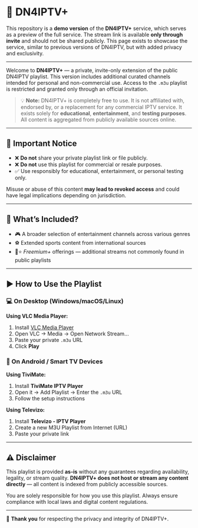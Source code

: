 # 🔐 **DN4IPTV+**

This repository is a **demo version** of the **DN4IPTV+** service, which serves as a preview of the full service. The stream link is available **only through invite** and should not be shared publicly. This page exists to showcase the service, similar to previous versions of DN4IPTV, but with added privacy and exclusivity.

---

Welcome to **DN4IPTV+** — a private, invite-only extension of the public DN4IPTV playlist. This version includes additional curated channels intended for personal and non-commercial use. Access to the `.m3u` playlist is restricted and granted only through an official invitation.

> 💡 **Note:** DN4IPTV+ is completely free to use. It is not affiliated with, endorsed by, or a replacement for any commercial IPTV service. It exists solely for **educational**, **entertainment**, and **testing purposes**. All content is aggregated from publicly available sources online.

---

## 🚫 Important Notice

- ❌ **Do not** share your private playlist link or file publicly.  
- ❌ **Do not** use this playlist for commercial or resale purposes.  
- ✅ Use responsibly for educational, entertainment, or personal testing only.  

Misuse or abuse of this content **may lead to revoked access** and could have legal implications depending on jurisdiction.

---

## 📂 What’s Included?

- 🎮 A broader selection of entertainment channels across various genres  
- ⚽ Extended sports content from international sources  
- 📡⭐ *Freemium+* offerings — additional streams not commonly found in public playlists  

---

## ▶️ How to Use the Playlist

### 💻 On Desktop (Windows/macOS/Linux)

**Using VLC Media Player:**

1. Install [VLC Media Player](https://www.videolan.org/vlc/)  
2. Open VLC → Media → Open Network Stream...  
3. Paste your private `.m3u` URL  
4. Click **Play**

### 📱 On Android / Smart TV Devices

**Using TiviMate:**

1. Install **TiviMate IPTV Player**  
2. Open it → Add Playlist → Enter the `.m3u` URL  
3. Follow the setup instructions

**Using Televizo:**

1. Install **Televizo - IPTV Player**  
2. Create a new M3U Playlist from Internet (URL)  
3. Paste your private link

---

## ⚠️ Disclaimer

This playlist is provided **as-is** without any guarantees regarding availability, legality, or stream quality. **DN4IPTV+ does not host or stream any content directly** — all content is indexed from publicly accessible sources.

You are solely responsible for how you use this playlist. Always ensure compliance with local laws and digital content regulations.

---

🙏 **Thank you** for respecting the privacy and integrity of DN4IPTV+.

